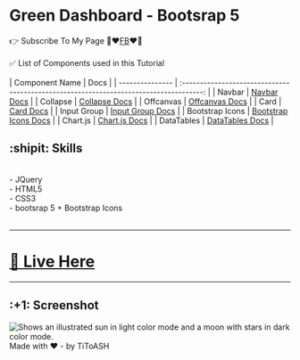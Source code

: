 ﻿# Green Dashboard - Bootsrap 5
👉 Subscribe To My Page 💙❤️[FB](https://www.facebook.com/saljok.ali.332/)❤️💙<br /><br />
✅  List of Components used in this Tutorial <br /><br />
| Component Name  |                                          Docs                                          |
| --------------- | :------------------------------------------------------------------------------------: |
| Navbar          | [Navbar Docs](https://getbootstrap.com/docs/5.0/components/navbar/#supported-content)  |
| Collapse        |    [Collapse Docs](https://getbootstrap.com/docs/5.0/components/collapse/#example)     |
| Offcanvas       |   [Offcanvas Docs](https://getbootstrap.com/docs/5.0/components/offcanvas/#examples)   |
| Card            |      [Card Docs](https://getbootstrap.com/docs/5.0/components/card/#card-styles)       |
| Input Group     | [Input Group Docs](https://getbootstrap.com/docs/5.0/forms/input-group/#button-addons) |
| Bootstrap Icons |             [Bootstrap Icons Docs](https://icons.getbootstrap.com/#icons)              |
| Chart.js        |          [Chart.js Docs](https://www.chartjs.org/docs/latest/charts/bar.html)          |
| DataTables      |                       [DataTables Docs](https://datatables.net/)                       |
<h2> :shipit: Skills </h2><br />
- JQuery<br />
- HTML5<br />
- CSS3 <br />
- bootsrap 5 + Bootstrap Icons<br /><br />


---

# [🚀 Live Here](https://htmlpreview.github.io/?https://github.com/titoashelias/green-dashboard/blob/main/index.html)

---


<h2> :+1: Screenshot </h2>
<picture>
  <source media="(prefers-color-scheme: dark)" srcset="https://instagram.fjrs29-1.fna.fbcdn.net/v/t51.2885-15/305565152_853641472290060_2331595437999272719_n.jpg?stp=dst-jpg_e35&cb=2d435ae8-0fbdf7c6&_nc_ht=instagram.fjrs29-1.fna.fbcdn.net&_nc_cat=100&_nc_ohc=8QzXgOv-7m4AX-RjGbL&edm=ACqnv0EBAAAA&ccb=7-5&ig_cache_key=MjkyMDU5MjI1Njg4MjA2ODYzMA%3D%3D.2-ccb7-5&oh=00_AT_AEtQVhwdf8_8skdlxF5I3OSvdtw4qrHbc1L7cnQrzLw&oe=631CADC6&_nc_sid=9ec724">
  <source media="(prefers-color-scheme: light)" srcset="https://instagram.fjrs29-1.fna.fbcdn.net/v/t51.2885-15/305565152_853641472290060_2331595437999272719_n.jpg?stp=dst-jpg_e35&cb=2d435ae8-0fbdf7c6&_nc_ht=instagram.fjrs29-1.fna.fbcdn.net&_nc_cat=100&_nc_ohc=8QzXgOv-7m4AX-RjGbL&edm=ACqnv0EBAAAA&ccb=7-5&ig_cache_key=MjkyMDU5MjI1Njg4MjA2ODYzMA%3D%3D.2-ccb7-5&oh=00_AT_AEtQVhwdf8_8skdlxF5I3OSvdtw4qrHbc1L7cnQrzLw&oe=631CADC6&_nc_sid=9ec724">
  <img alt="Shows an illustrated sun in light color mode and a moon with stars in dark color mode." src="https://instagram.fjrs29-1.fna.fbcdn.net/v/t51.2885-15/305565152_853641472290060_2331595437999272719_n.jpg?stp=dst-jpg_e35&cb=2d435ae8-0fbdf7c6&_nc_ht=instagram.fjrs29-1.fna.fbcdn.net&_nc_cat=100&_nc_ohc=8QzXgOv-7m4AX-RjGbL&edm=ACqnv0EBAAAA&ccb=7-5&ig_cache_key=MjkyMDU5MjI1Njg4MjA2ODYzMA%3D%3D.2-ccb7-5&oh=00_AT_AEtQVhwdf8_8skdlxF5I3OSvdtw4qrHbc1L7cnQrzLw&oe=631CADC6&_nc_sid=9ec724">
</picture>
Made with ❤️ - by TiToASH

